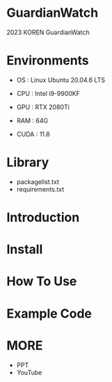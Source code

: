 # GuardianWatch
2023 KOREN GuardianWatch

# Environments
*  OS : Linux Ubuntu 20.04.6 LTS
* CPU : Intel i9-9900KF
* GPU : RTX 2080Ti
* RAM : 64G

* CUDA : 11.8

# Library
* packagelist.txt
* requirements.txt

# Introduction

# Install

# How To Use

# Example Code

# MORE
* PPT
* YouTube
